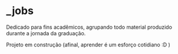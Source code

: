 # _jobs
Dedicado para fins acadêmicos, agrupando todo material produzido durante a jornada da graduação.

Projeto em construção (afinal, aprender é um esforço cotidiano :D )
